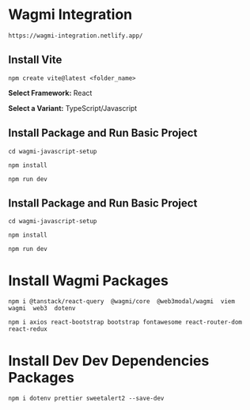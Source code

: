 <!-- @format -->

# Wagmi Integration

    https://wagmi-integration.netlify.app/

## Install Vite

    npm create vite@latest <folder_name>

<b>Select Framework:</b> React

<b>Select a Variant:</b> TypeScript/Javascript

## Install Package and Run Basic Project

    cd wagmi-javascript-setup

    npm install

    npm run dev

## Install Package and Run Basic Project

    cd wagmi-javascript-setup

    npm install

    npm run dev

# Install Wagmi Packages

    npm i @tanstack/react-query  @wagmi/core  @web3modal/wagmi  viem  wagmi  web3  dotenv

    npm i axios react-bootstrap bootstrap fontawesome react-router-dom react-redux

# Install Dev Dev Dependencies Packages

    npm i dotenv prettier sweetalert2 --save-dev
